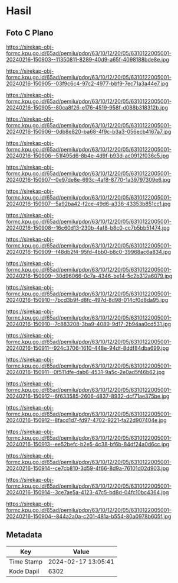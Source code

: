 # Hasil

## Foto C Plano

https://sirekap-obj-formc.kpu.go.id/65ad/pemilu/pdpr/63/10/12/20/05/6310122005001-20240216-150903--11350811-8289-40d9-a65f-4098188bde8e.jpg

https://sirekap-obj-formc.kpu.go.id/65ad/pemilu/pdpr/63/10/12/20/05/6310122005001-20240216-150905--03f9c6c4-97c2-4977-bbf9-7ec71a3a44e7.jpg

https://sirekap-obj-formc.kpu.go.id/65ad/pemilu/pdpr/63/10/12/20/05/6310122005001-20240216-150905--80ca8f26-e176-4519-958f-d088b318312b.jpg

https://sirekap-obj-formc.kpu.go.id/65ad/pemilu/pdpr/63/10/12/20/05/6310122005001-20240216-150906--0db8e820-ba68-4f9c-b3a3-056ecb4167a7.jpg

https://sirekap-obj-formc.kpu.go.id/65ad/pemilu/pdpr/63/10/12/20/05/6310122005001-20240216-150906--51f495d6-8b4e-4d9f-b93d-ac0912f036c5.jpg

https://sirekap-obj-formc.kpu.go.id/65ad/pemilu/pdpr/63/10/12/20/05/6310122005001-20240216-150907--0e97de8e-693c-4af8-8770-1a39797309e6.jpg

https://sirekap-obj-formc.kpu.go.id/65ad/pemilu/pdpr/63/10/12/20/05/6310122005001-20240216-150907--5a92ba42-f2ce-49d6-a336-43353b851cc1.jpg

https://sirekap-obj-formc.kpu.go.id/65ad/pemilu/pdpr/63/10/12/20/05/6310122005001-20240216-150908--16c60d13-230b-4af8-b8c0-cc7b5bb51474.jpg

https://sirekap-obj-formc.kpu.go.id/65ad/pemilu/pdpr/63/10/12/20/05/6310122005001-20240216-150909--f48db2f4-95fd-4bb0-b8c0-39968ac6a834.jpg

https://sirekap-obj-formc.kpu.go.id/65ad/pemilu/pdpr/63/10/12/20/05/6310122005001-20240216-150909--30d96066-0c7a-4346-be14-5c2b312a6079.jpg

https://sirekap-obj-formc.kpu.go.id/65ad/pemilu/pdpr/63/10/12/20/05/6310122005001-20240216-150910--7bcd3b9f-d8fc-497d-8d98-014cf0d8da95.jpg

https://sirekap-obj-formc.kpu.go.id/65ad/pemilu/pdpr/63/10/12/20/05/6310122005001-20240216-150910--7c883208-3ba9-4089-9d17-2b94aa0cd531.jpg

https://sirekap-obj-formc.kpu.go.id/65ad/pemilu/pdpr/63/10/12/20/05/6310122005001-20240216-150911--924c3706-1610-448e-94df-8ddf84dba699.jpg

https://sirekap-obj-formc.kpu.go.id/65ad/pemilu/pdpr/63/10/12/20/05/6310122005001-20240216-150911--0f511dfe-dab6-4531-9a5c-2e0ad5f46b62.jpg

https://sirekap-obj-formc.kpu.go.id/65ad/pemilu/pdpr/63/10/12/20/05/6310122005001-20240216-150912--6f633585-2606-4837-8932-dcf71ae375be.jpg

https://sirekap-obj-formc.kpu.go.id/65ad/pemilu/pdpr/63/10/12/20/05/6310122005001-20240216-150912--8facd1d7-fd97-4702-9221-fa22d907404e.jpg

https://sirekap-obj-formc.kpu.go.id/65ad/pemilu/pdpr/63/10/12/20/05/6310122005001-20240216-150913--ee52befc-b2e5-4c38-bf6b-84df24a0d6cc.jpg

https://sirekap-obj-formc.kpu.go.id/65ad/pemilu/pdpr/63/10/12/20/05/6310122005001-20240216-150914--ce7cb810-3d59-4f66-8d9a-76101d02d903.jpg

https://sirekap-obj-formc.kpu.go.id/65ad/pemilu/pdpr/63/10/12/20/05/6310122005001-20240216-150914--3ce7ae5a-4123-47c5-bd8d-04fc10bc4364.jpg

https://sirekap-obj-formc.kpu.go.id/65ad/pemilu/pdpr/63/10/12/20/05/6310122005001-20240216-150904--844a2a0a-c201-481a-b554-80a0978b605f.jpg


## Metadata

| Key        | Value               |
| ---------- | ------------------- |
| Time Stamp | 2024-02-17 13:05:41 |
| Kode Dapil | 6302                |




